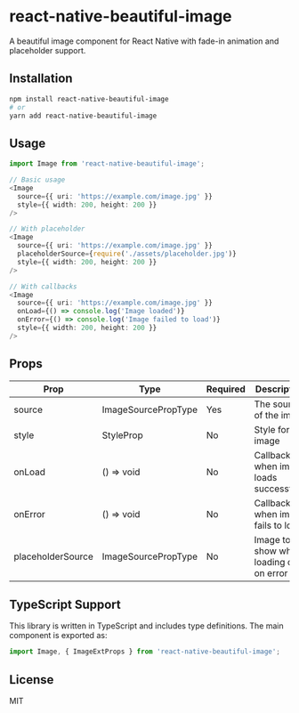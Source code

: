 # react-native-beautiful-image

A beautiful image component for React Native with fade-in animation and placeholder support.

## Installation

```bash
npm install react-native-beautiful-image
# or
yarn add react-native-beautiful-image
```

## Usage

```typescript
import Image from 'react-native-beautiful-image';

// Basic usage
<Image
  source={{ uri: 'https://example.com/image.jpg' }}
  style={{ width: 200, height: 200 }}
/>

// With placeholder
<Image
  source={{ uri: 'https://example.com/image.jpg' }}
  placeholderSource={require('./assets/placeholder.jpg')}
  style={{ width: 200, height: 200 }}
/>

// With callbacks
<Image
  source={{ uri: 'https://example.com/image.jpg' }}
  onLoad={() => console.log('Image loaded')}
  onError={() => console.log('Image failed to load')}
  style={{ width: 200, height: 200 }}
/>
```

## Props

| Prop | Type | Required | Description |
|------|------|----------|-------------|
| source | ImageSourcePropType | Yes | The source of the image |
| style | StyleProp<ImageStyle> | No | Style for the image |
| onLoad | () => void | No | Callback when image loads successfully |
| onError | () => void | No | Callback when image fails to load |
| placeholderSource | ImageSourcePropType | No | Image to show while loading or on error |

## TypeScript Support

This library is written in TypeScript and includes type definitions. The main component is exported as:

```typescript
import Image, { ImageExtProps } from 'react-native-beautiful-image';
```

## License

MIT
